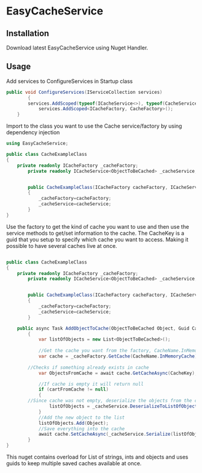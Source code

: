 # EasyCacheService

## Installation
 Download latest EasyCacheService using Nuget Handler.

## Usage

Add services to ConfigureServices in Startup class
```c#
public void ConfigureServices(IServiceCollection services)
        {
	    services.AddScoped(typeof(ICacheService<>), typeof(CacheService<>));
            services.AddScoped<ICacheFactory, CacheFactory>();
	}
```


Import to the class you want to use the Cache service/factory by using dependency injection
```c#
using EasyCacheService;

public class CacheExampleClass
{
	private readonly ICacheFactory _cacheFactory;
        private readonly ICacheService<ObjectToBeCached> _cacheService;


        public CacheExampleClass(ICacheFactory cacheFactory, ICacheService<ObjectToBeCached> cacheService)
        {
            _cacheFactory=cacheFactory;
            _cacheService=cacheService;
        }
}
```

Use the factory to get the kind of cache you want to use and then use the service methods to get/set information to the cache.
The CacheKey is a guid that you setup to specify which cache you want to access. Making it possible to have several caches live at once.
```c#

public class CacheExampleClass
{
	private readonly ICacheFactory _cacheFactory;
        private readonly ICacheService<ObjectToBeCached> _cacheService;


        public CacheExampleClass(ICacheFactory cacheFactory, ICacheService<LineItemResponse> cacheService)
        {
            _cacheFactory=cacheFactory;
            _cacheService=cacheService;
        }

	public async Task AddObjectToCache(ObjectToBeCached Object, Guid CacheKey)
        {
            var listOfObjects = new List<ObjectToBeCached>();
            
            //Get the cache you want from the factory, CacheName.InMemoryCache or CacheName.DistributedCache
            var cache = _cacheFactory.GetCache(CacheName.InMemoryCache);
	    
	    //Checks if something already exists in cache
            var ObjectsFromCache = await cache.GetCacheAsync(CacheKey);

            //If cache is empty it will return null
            if (cartFromCache != null)
            {
		//Since cache was not empty, deserialize the objects from the cache
                listOfObjects = _cacheService.DeserializeToListOfObjects(ObjectsFromCache);
            }
            //Add the new object to the list
            listOfObjects.Add(Object);
            //Save everything into the cache
            await cache.SetCacheAsync(_cacheService.Serialize(listOfObjects), CacheKey);
        }
}
```

This nuget contains overload for List of strings, ints and objects and uses guids to keep multiple saved caches available at once.

